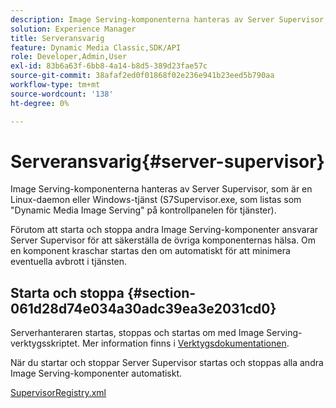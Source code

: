 ```yaml
---
description: Image Serving-komponenterna hanteras av Server Supervisor, som är en Linux-daemon eller Windows-tjänst (S7Supervisor.exe, som listas som "Dynamic Media Image Serving" på kontrollpanelen för tjänster).
solution: Experience Manager
title: Serveransvarig
feature: Dynamic Media Classic,SDK/API
role: Developer,Admin,User
exl-id: 83b6a63f-6bb8-4a14-b8d5-389d23fae57c
source-git-commit: 38afaf2ed0f01868f02e236e941b23eed5b790aa
workflow-type: tm+mt
source-wordcount: '138'
ht-degree: 0%

---
```


# Serveransvarig{#server-supervisor}

Image Serving-komponenterna hanteras av Server Supervisor, som är en Linux-daemon eller Windows-tjänst (S7Supervisor.exe, som listas som &quot;Dynamic Media Image Serving&quot; på kontrollpanelen för tjänster).

Förutom att starta och stoppa andra Image Serving-komponenter ansvarar Server Supervisor för att säkerställa de övriga komponenternas hälsa. Om en komponent kraschar startas den om automatiskt för att minimera eventuella avbrott i tjänsten.

## Starta och stoppa {#section-061d28d74e034a30adc39ea3e2031cd0}

Serverhanteraren startas, stoppas och startas om med Image Serving-verktygsskriptet. Mer information finns i [Verktygsdokumentationen](../../../is-api/is-utils/utilities/c-location-of-utilities.md#concept-bae61e53344449af978502cac6be8b5f).

När du startar och stoppar Server Supervisor startas och stoppas alla andra Image Serving-komponenter automatiskt.

[SupervisorRegistry.xml](../../../is-api/image-serving-api-ref/c-configuration-and-administration/r-server-configuration-files/r-supervisorregistry.md#reference-b55f37a7a7a044d19c1722f5130906c6)

